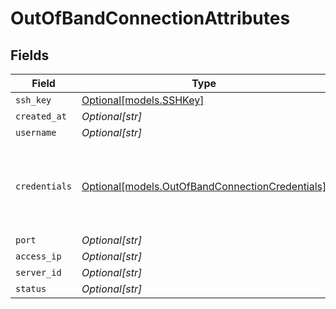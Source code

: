 # OutOfBandConnectionAttributes


## Fields

| Field                                                                                          | Type                                                                                           | Required                                                                                       | Description                                                                                    |
| ---------------------------------------------------------------------------------------------- | ---------------------------------------------------------------------------------------------- | ---------------------------------------------------------------------------------------------- | ---------------------------------------------------------------------------------------------- |
| `ssh_key`                                                                                      | [Optional[models.SSHKey]](../models/sshkey.md)                                                 | :heavy_minus_sign:                                                                             | N/A                                                                                            |
| `created_at`                                                                                   | *Optional[str]*                                                                                | :heavy_minus_sign:                                                                             | N/A                                                                                            |
| `username`                                                                                     | *Optional[str]*                                                                                | :heavy_minus_sign:                                                                             | N/A                                                                                            |
| `credentials`                                                                                  | [Optional[models.OutOfBandConnectionCredentials]](../models/outofbandconnectioncredentials.md) | :heavy_minus_sign:                                                                             | credentials are valid only when the server is deployed with ssh keys                           |
| `port`                                                                                         | *Optional[str]*                                                                                | :heavy_minus_sign:                                                                             | N/A                                                                                            |
| `access_ip`                                                                                    | *Optional[str]*                                                                                | :heavy_minus_sign:                                                                             | N/A                                                                                            |
| `server_id`                                                                                    | *Optional[str]*                                                                                | :heavy_minus_sign:                                                                             | N/A                                                                                            |
| `status`                                                                                       | *Optional[str]*                                                                                | :heavy_minus_sign:                                                                             | N/A                                                                                            |